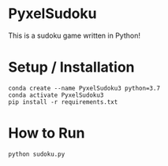 
# PyxelSudoku

This is a sudoku game written in Python!


#  Setup / Installation
```
conda create --name PyxelSudoku3 python=3.7
conda activate PyxelSudoku3
pip install -r requirements.txt
```


#  How to Run

```
python sudoku.py
```


